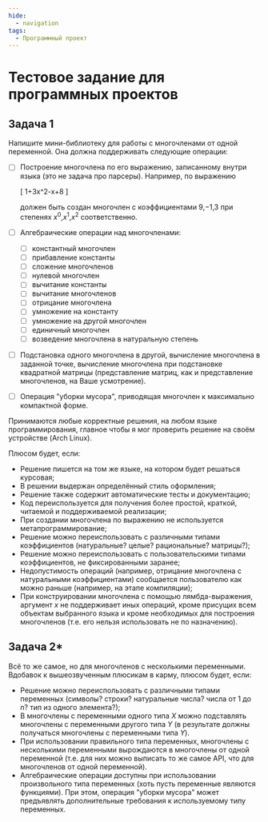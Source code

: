 ```yaml
---
hide:
  - navigation
tags:
  - Программный проект
---
```


# Тестовое задание для программных проектов

## Задача 1

Напишите мини-библиотеку для работы с многочленами от одной переменной.
Она должна поддерживать следующие операции:

* [ ] Построение многочлена по его выражению, записанному внутри языка (это не
    задача про парсеры). Например, по выражению

    \[
        1+3x^2-x+8
    \]

    должен быть создан многочлен с коэффициентами $9$,$-1$,$3$ при степенях
    $x^0$,$x^1$,$x^2$ соответственно.

* [ ] Алгебраические операции над многочленами:

    - [ ] константный многочлен
    - [ ] прибавление константы
    - [ ] сложение многочленов
    - [ ] нулевой многочлен
    - [ ] вычитание константы
    - [ ] вычитание многочленов
    - [ ] отрицание многочлена
    - [ ] умножение на константу
    - [ ] умножение на другой многочлен
    - [ ] единичный многочлен
    - [ ] возведение многочлена в натуральную степень

* [ ] Подстановка одного многочлена в другой, вычисление многочлена в заданной
    точке, вычисление многочлена при подстановке квадратной матрицы
    (представление матриц, как и представление многочленов, на Ваше усмотрение).

* [ ] Операция "уборки мусора", приводящая многочлен к максимально компактной
    форме.

Принимаются любые корректные решения, на любом языке программирования, главное
чтобы я мог проверить решение на своём устройстве (Arch Linux).

Плюсом будет, если:

* Решение пишется на том же языке, на котором будет решаться курсовая;
* В решении выдержан определённый стиль оформления;
* Решение также содержит автоматические тесты и документацию;
* Код переиспользуется для получения более простой, краткой, читаемой и
  поддерживаемой реализации;
* При создании многочлена по выражению не используется метапрограммирование;
* Решение можно переиспользовать с различными типами коэффициентов
  (натуральные? целые? рациональные? матрицы?);
* Решение можно переиспользовать с пользовательскими типами коэффициентов,
  не фиксированными заранее;
* Недопустимость операций (например, отрицание многочлена с натуральными
  коэффициентами) сообщается пользователю как можно раньше
  (например, на этапе компиляции);
* При конструировании многочлена с помощью лямбда-выражения, аргумент $x$ не
  поддерживает иных операций, кроме присущих всем объектам выбранного языка и
  кроме необходимых для построения многочленов
  (т.е. его нельзя использовать не по назначению).

## Задача 2*

Всё то же самое, но для многочленов с несколькими переменными. Вдобавок к
вышеозвученным плюсикам в карму, плюсом будет, если:

* Решение можно переиспользовать с различными типами переменных (символы?
  строки? натуральные числа? числа от $1$ до $n$? тип из одного элемента?);
* В многочлены с переменными одного типа $X$ можно подставлять многочлены с
  переменными другого типа $Y$ (в результате должны получаться многочлены с
  переменными типа $Y$).
* При использовании правильного типа переменных, многочлены с несколькими
  переменными вырождаются в многочлены от одной переменной (т.е. для них можно
  выписать то же самое API, что для многочленов от одной переменной).
* Алгебраические операции доступны при использовании произвольного типа
  переменных (хоть пусть переменные являются функциями). При этом, операция
  "уборки мусора" может предъявлять дополнительные требования к используемому
  типу переменных.
